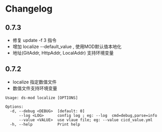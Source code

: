 # Changelog

## 0.7.3 
*  修复 update   -f 3 指令
*  增加 localize  --default_value , 使用MOD默认值本地化
*  地址(GitAddr, HttpAddr, LocalAddr) 支持环境变量

## 0.7.2

* localize 指定数值文件
* 数值文件支持环境变量

```
Usage: ds-mod localize [OPTIONS]

Options:
  -d, --debug <DEBUG>  [default: 0]
      --log <LOG>      config log ; eg: --log  cmd=debug,parse=info
      --value <VALUE>  use vlaue file; eg: --value cicd_value.yml
  -h, --help           Print help
```


